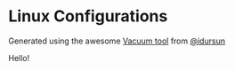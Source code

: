 # Linux Configurations

Generated using the awesome [Vacuum tool](https://github.com/idursun/vacuum/) from [@idursun](https://github.com/idursun)

Hello!
